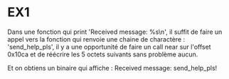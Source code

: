 # EX1

Dans une fonction qui print 'Received message: %s\n', il suffit de faire un appel vers la fonction qui renvoie une chaine de charactère : 'send_help_pls', il y a une opportunité de faire un call near sur l'offset 0x10ca et de réécrire les 5 octets suivants sans problème aucun.

Et on obtiens un binaire qui affiche : Received message: send_help_pls!